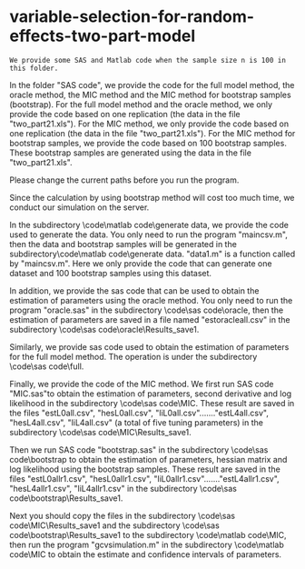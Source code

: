 # variable-selection-for-random-effects-two-part-model

    We provide some SAS and Matlab code when the sample size n is 100 in this folder.
  
  In the folder "SAS code", we provide the code for the full model method, the oracle method, the MIC method and the MIC method for bootstrap samples (bootstrap). For the full model method and the oracle method, we only provide the code based on one replication (the data in the file "two_part21.xls"). For the MIC method, we only provide the code based on one replication (the data in the file "two_part21.xls"). For the MIC method for bootstrap samples, we provide the code based on 100 bootstrap samples. These bootstrap samples are generated using the data in the file "two_part21.xls". 

 Please change the current paths before you run the program.
  
Since the calculation by using bootstrap method will cost too much time, we conduct our simulation on the server.

  In the subdirectory \code\matlab code\generate data, we provide the code used to generate the data. You only need to run the program "maincsv.m", then the data and bootstrap samples will be generated in the subdirectory\code\matlab code\generate data. "data1.m" is a function called by "maincsv.m". Here we only provide the code that can generate one dataset and 100 bootstrap samples using this dataset.

 In addition, we provide the sas code that can be used to obtain the estimation of parameters using the oracle method. You only need to run the program "oracle.sas" in the subdirectory \code\sas code\oracle, then the estimation of parameters are saved in a file named "estoracleall.csv" in the subdirectory \code\sas code\oracle\Results_save1.

Similarly, we provide sas code used to obtain the estimation of parameters for the full model method. The operation is under the subdirectory \code\sas code\full.

Finally, we provide the code of the MIC method. We first run SAS code "MIC.sas"to obtain the estimation of parameters, second derivative and log likelihood in the subdirectory \code\sas code\MIC. These result are saved in the files "estL0all.csv", "hesL0all.csv", "liL0all.csv"......."estL4all.csv", "hesL4all.csv", "liL4all.csv" (a total of five tuning parameters) in the subdirectory \code\sas code\MIC\Results_save1.

Then we run SAS code "bootstrap.sas" in the subdirectory \code\sas code\bootstrap to obtain the estimation of parameters, hessian matrix and log likelihood using the bootstrap samples. These result are saved in the files "estL0allr1.csv", "hesL0allr1.csv", "liL0allr1.csv"......."estL4allr1.csv", "hesL4allr1.csv", "liL4allr1.csv" in the subdirectory \code\sas code\bootstrap\Results_save1.

Next you should copy the files in the subdirectory \code\sas code\MIC\Results_save1 and the subdirectory \code\sas code\bootstrap\Results_save1 to the subdirectory \code\matlab code\MIC, then run the program "gcvsimulation.m" in the subdirectory \code\matlab code\MIC to obtain the estimate and confidence intervals of parameters. 

   


